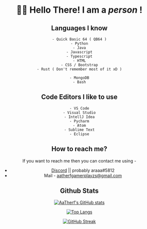 <div align="center" font-size="2rem">

# 🙋‍♂️ Hello There! I am a _person_ !

## Languages I know
```
- Quick Basic 64 ( QB64 )
- Python
- Java
- Javascript
- Typescript
- HTML
- CSS / Bootstrap
- Rust ( Don't remember most of it xD )

- MongoDB
- Bash
```

## Code Editors I like to use
```
- VS Code
- Visual Studio
- IntellJ Idea
- Pycharm
- Atom
- Sublime Text
- Eclipse
```

## How to reach me?

If you want to reach me then you can contact me using -
- [Discord](https://discord.com) || probably araaa#5812
- Mail - aatherfgamerplayzs@gmail.com

## Github Stats

[![AaTherf's GitHub stats](https://github-readme-stats.vercel.app/api?username=CodyAaTherf&count_private=true&theme=radical)](https://github.com/CodyAaTherf/github-readme-stats)

[![Top Langs](https://github-readme-stats.vercel.app/api/top-langs/?username=CodyAaTherf&layout=compact&theme=radical)](https://github.com/CodyAaTherf/github-readme-stats)

[![GitHub Streak](https://github-readme-streak-stats.herokuapp.com/?user=CodyAaTherf&theme=dark)](https://git.io/streak-stats)


</div>
